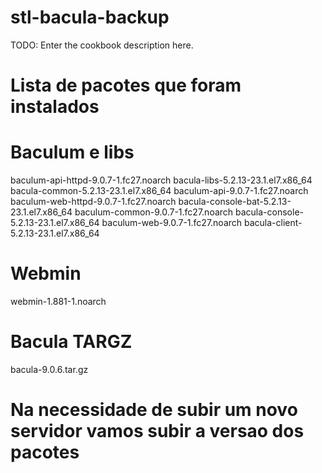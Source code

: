 # stl-bacula-backup

TODO: Enter the cookbook description here.

# Lista de pacotes que foram instalados
# Baculum e libs

baculum-api-httpd-9.0.7-1.fc27.noarch
bacula-libs-5.2.13-23.1.el7.x86_64
bacula-common-5.2.13-23.1.el7.x86_64
baculum-api-9.0.7-1.fc27.noarch
baculum-web-httpd-9.0.7-1.fc27.noarch
bacula-console-bat-5.2.13-23.1.el7.x86_64
baculum-common-9.0.7-1.fc27.noarch
bacula-console-5.2.13-23.1.el7.x86_64
baculum-web-9.0.7-1.fc27.noarch
bacula-client-5.2.13-23.1.el7.x86_64

# Webmin
webmin-1.881-1.noarch

# Bacula TARGZ
bacula-9.0.6.tar.gz

# Na necessidade de subir um novo servidor vamos subir a versao dos pacotes


